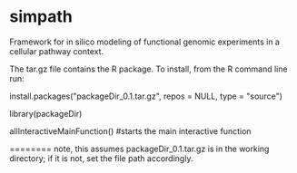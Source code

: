 simpath
=======



Framework for in silico modeling of functional genomic experiments in a cellular pathway context.



The tar.gz file contains the R package. 
To install, from the R command line run: 

install.packages("packageDir_0.1.tar.gz", repos = NULL, type = "source") 

library(packageDir)

allInteractiveMainFunction() #starts the main interactive function


========
note, this assumes packageDir_0.1.tar.gz is in the working directory; if it is not, set the file path accordingly.
